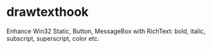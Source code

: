 # drawtexthook
Enhance Win32 Static, Button, MessageBox with RichText: bold, italic, subscript, superscript, color etc.
